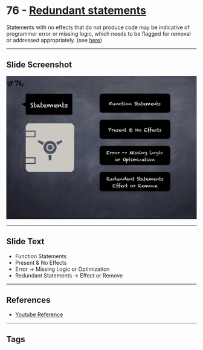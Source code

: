 # 76 - [Redundant statements](Redundant%20statements.md)
Statements with no effects that do not produce code may be indicative of programmer error or missing logic, which needs to be flagged for removal or addressed appropriately. (see [here](https://swcregistry.io/docs/SWC-135))

___
## Slide Screenshot
![076.jpg](../../images/4.%20Pitfalls%20and%20Best%20Practices%20101/076.jpg)
___
## Slide Text
- Function Statements
- Present & No Effects
- Error -> Missing Logic or Optimization
- Redundant Statements -> Effect or Remove
___
## References
- [Youtube Reference](https://youtu.be/byA3MLLiKMM?t=1115)
___
## Tags